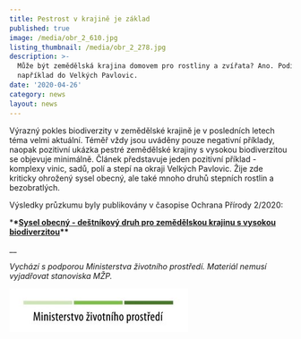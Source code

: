 ```yaml
---
title: Pestrost v krajině je základ
published: true
image: /media/obr_2_610.jpg
listing_thumbnail: /media/obr_2_278.jpg
description: >-
  Může být zemědělská krajina domovem pro rostliny a zvířata? Ano. Podívejte se
  například do Velkých Pavlovic.
date: '2020-04-26'
category: news
layout: news
---
```

Výrazný pokles biodiverzity v zemědělské krajině je v posledních letech téma velmi aktuální. Téměř vždy jsou uváděny pouze negativní příklady, naopak pozitivní ukázka pestré zemědělské krajiny s vysokou biodiverzitou se objevuje minimálně. Článek představuje jeden pozitivní příklad - komplexy vinic, sadů, polí a stepí na okraji Velkých Pavlovic. Žije zde kriticky ohrožený sysel obecný, ale také mnoho druhů stepních rostlin a bezobratlých. 

Výsledky průzkumu byly publikovány v časopise Ochrana Přírody 2/2020: 

\***\*[**Sysel obecný - deštníkový druh pro zemědělskou krajinu s vysokou biodiverzitou**](https://www.casopis.ochranaprirody.cz/pece-o-prirodu-a-krajinu/sysel-obecny-destnikovy-druh-pro-zemedelskou-krajinu-s-vysokou-biodiverzitou/)\*\***

__

_Vychází s podporou Ministerstva životního prostředí. Materiál nemusí vyjadřovat stanoviska MŽP._

![](/media/OPEU-Logo-MZP_20141218v.JPG)
